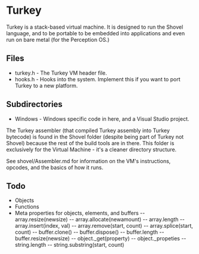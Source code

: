 # Turkey
Turkey is a stack-based virtual machine. It is designed to run the Shovel language, and to be portable to be embedded into applications and even run on bare metal (for the Perception OS.)

## Files
- turkey.h - The Turkey VM header file.
- hooks.h - Hooks into the system. Implement this if you want to port Turkey to a new platform.

## Subdirectories
- Windows - Windows specific code in here, and a Visual Studio project.

The Turkey assembler (that compiled Turkey assembly into Turkey bytecode) is found in the Shovel folder (despite being part of Turkey not Shovel) because the rest of the build tools are in there. This folder is exclusively for the Virtual Machine - it's a cleaner directory structure.

See shovel/Assembler.md for information on the VM's instructions, opcodes, and the basics of how it runs.

## Todo
- Objects
- Functions
- Meta properties for objects, elements, and buffers
-- array.resize(newsize)
-- array.allocate(newamount)
-- array.length
-- array.insert(index, val)
-- array.remove(start, count)
-- array.splice(start, count)
-- buffer.clone()
-- buffer.dispose()
-- buffer.length
-- buffer.resize(newsize)
-- object._get(property)
-- object._propeties
-- string.length
-- string.substring(start, count)
